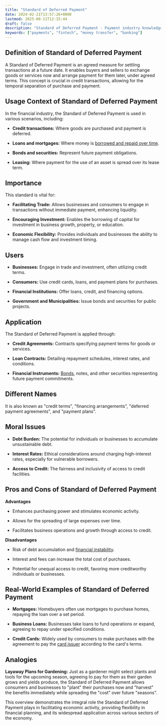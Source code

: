 ```yaml
---
title: "Standard of Deferred Payment"
date: 2024-02-21T13:57:26+0000
lastmod: 2025-08-11T12:15:44
draft: false
description: "Standard of Deferred Payment - Payment industry knowledge and insights"
keywords: ["payments", "fintech", "money transfer", "banking"]
---
```


## Definition of Standard of Deferred Payment

A Standard of Deferred Payment is an agreed measure for settling transactions at a future date. It enables buyers and sellers to exchange goods or services now and arrange payment for them later, under agreed terms. This concept is crucial in credit transactions, allowing for the temporal separation of purchase and payment.

## Usage Context of Standard of Deferred Payment

In the financial industry, the Standard of Deferred Payment is used in various scenarios, including:

- **Credit transactions:** Where goods are purchased and payment is deferred.

- **Loans and mortgages:** Where money is [borrowed and repaid over time](https://faisalkhanllc.xyz/resources/payments-wiki/c/credit/).

- **Bonds and securities:** Represent future payment obligations.

- **Leasing:** Where payment for the use of an asset is spread over its lease term.

## Importance

This standard is vital for:

- **Facilitating Trade:** Allows businesses and consumers to engage in transactions without immediate payment, enhancing liquidity.

- **Encouraging Investment:** Enables the borrowing of capital for investment in business growth, property, or education.

- **Economic Flexibility:** Provides individuals and businesses the ability to manage cash flow and investment timing.

## Users

- **Businesses:** Engage in trade and investment, often utilizing credit terms.

- **Consumers:** Use credit cards, loans, and payment plans for purchases.

- **Financial Institutions:** Offer loans, credit, and financing options.

- **Government and Municipalities:** Issue bonds and securities for public projects.

## Application

The Standard of Deferred Payment is applied through:

- **Credit Agreements:** Contracts specifying payment terms for goods or services.

- **Loan Contracts:** Detailing repayment schedules, interest rates, and conditions.

- **Financial Instruments:** [Bonds](https://faisalkhanllc.xyz/resources/payments-wiki/b/bonds/), notes, and other securities representing future payment commitments.

## Different Names

It is also known as "credit terms", "financing arrangements", "deferred payment agreements", and "payment plans".

## Moral Issues

- **Debt Burden:** The potential for individuals or businesses to accumulate unsustainable debt.

- **Interest Rates:** Ethical considerations around charging high-interest rates, especially for vulnerable borrowers.

- **Access to Credit:** The fairness and inclusivity of access to credit facilities.

## Pros and Cons of Standard of Deferred Payment

**Advantages**

- Enhances purchasing power and stimulates economic activity.

- Allows for the spreading of large expenses over time.

- Facilitates business operations and growth through access to credit.

**Disadvantages**

- Risk of debt accumulation and [financial instability](https://faisalkhanllc.xyz/resources/payments-wiki/f/financial-stability/).

- Interest and fees can increase the total cost of purchases.

- Potential for unequal access to credit, favoring more creditworthy individuals or businesses.

## Real-World Examples of Standard of Deferred Payment

- **Mortgages:** Homebuyers often use mortgages to purchase homes, repaying the loan over a set period.

- **Business Loans:** Businesses take loans to fund operations or expand, agreeing to repay under specified conditions.

- **Credit Cards:** Widely used by consumers to make purchases with the agreement to pay the [card issuer](https://faisalkhanllc.xyz/resources/payments-wiki/c/card-issuer/) according to the card's terms.

## Analogies

**Layaway Plans for Gardening:** Just as a gardener might select plants and tools for the upcoming season, agreeing to pay for them as their garden grows and yields produce, the Standard of Deferred Payment allows consumers and businesses to "plant" their purchases now and "harvest" the benefits immediately while spreading the "cost" over future "seasons".

This overview demonstrates the integral role the Standard of Deferred Payment plays in facilitating economic activity, providing flexibility in financial planning, and its widespread application across various sectors of the economy.